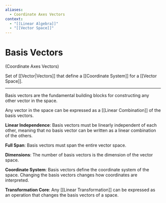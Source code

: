 ```yaml
---
aliases:
  - Coordinate Axes Vectors
context:
  - "[[Linear Algebra]]"
  - "[[Vector Space]]"
---
```


# Basis Vectors

(Coordinate Axes Vectors)

Set of [[Vector|Vectors]] that define a [[Coordinate System]] for a [[Vector Space]].

---

Basis vectors are the fundamental building blocks for constructing any other vector in the space.

Any vector in the space can be expressed as a [[Linear Combination]] of the basis vectors.

**Linear Independence**: Basis vectors must be linearly independent of each other, meaning that no basis vector can be written as a linear combination of the others.

**Full Span**: Basis vectors must span the entire vector space.

**Dimensions**: The number of basis vectors is the dimension of the vector space.

**Coordinate System**: Basis vectors define the coordinate system of the space. Changing the basis vectors changes how coordinates are interpreted.

**Transformation Core**: Any [[Linear Transformation]] can be expressed as an operation that changes the basis vectors of a space.
